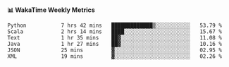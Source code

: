 **:bar_chart: WakaTime Weekly Metrics**

<!--START_SECTION:waka-->

```text
Python           7 hrs 42 mins   █████████████▒░░░░░░░░░░░   53.79 %
Scala            2 hrs 14 mins   ████░░░░░░░░░░░░░░░░░░░░░   15.67 %
Text             1 hr 35 mins    ██▓░░░░░░░░░░░░░░░░░░░░░░   11.08 %
Java             1 hr 27 mins    ██▓░░░░░░░░░░░░░░░░░░░░░░   10.16 %
JSON             25 mins         ▓░░░░░░░░░░░░░░░░░░░░░░░░   02.95 %
XML              19 mins         ▓░░░░░░░░░░░░░░░░░░░░░░░░   02.26 %
```

<!--END_SECTION:waka-->
